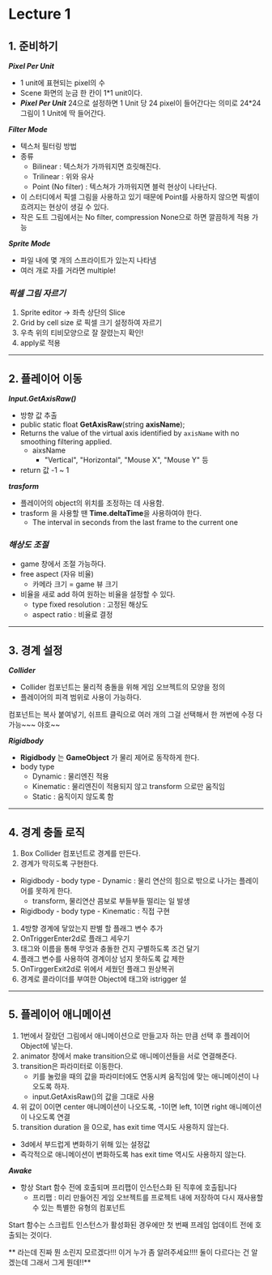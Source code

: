 # Lecture 1

## 1. 준비하기

***Pixel Per Unit***

- 1 unit에 표현되는 pixel의 수
- Scene 화면의 눈금 한 칸이 1*1 unit이다.
- ***Pixel Per Unit*** 24으로 설정하면 1 Unit 당 24 pixel이 들어간다는 의미로 24*24 그림이 1 Unit에 딱 들어간다.
  
***Filter Mode***

- 텍스처 필터링 방법
- 종류
  - Bilinear : 텍스처가 가까워지면 흐릿해진다.
  - Trilinear : 위와 유사
  - Point (No filter) : 텍스쳐가 가까워지면 블럭 현상이 나타난다.
- 이 스터디에서 픽셀 그림을 사용하고 있기 때문에 Point를 사용하지 않으면 픽셀이 흐려지는 현상이 생길 수 있다.
- 작은 도트 그림에서는 No filter, compression None으로 하면 깔끔하게 적용 가능

***Sprite Mode***

- 파일 내에 몇 개의 스프라이트가 있는지 나타냄
- 여러 개로 자를 거라면 multiple!

### ***픽셀 그림 자르기***

1. Sprite editor → 좌측 상단의 Slice
2. Grid by cell size 로 픽셀 크기 설정하여 자르기
3. 우측 위의 티비모양으로 잘 잘렸는지 확인!
4. apply로 적용
   
****

## 2. 플레이어 이동

***Input.GetAxisRaw()***

- 방향 값 추출
- public static float **GetAxisRaw**(string **axisName**);
- Returns the value of the virtual axis identified by `axisName` with no smoothing filtering applied.
  - aixsName
    - "Vertical", "Horizontal", "Mouse X", "Mouse Y" 등
- return 값 -1 ~ 1

***trasform***
- 플레이어의 object의 위치를 조정하는 데 사용함.
- trasform 을 사용할 땐 **Time.deltaTime**을 사용하여야 한다.
  - The interval in seconds from the last frame to the current one 

### ***해상도 조절***

- game 창에서 조절 가능하다.
- free aspect (자유 비율)
  - 카메라 크기 = game 뷰 크기
- 비율을 새로 add 하여 원하는 비율을 설정할 수 있다.
  - type fixed resolution : 고정된 해상도
  - aspect ratio : 비율로 결정
****

## 3. 경계 설정

***Collider***

- Collider 컴포넌트는 물리적 충돌을 위해 게임 오브젝트의 모양을 정의
- 플레이어의 피격 범위로 사용이 가능하다.

컴포넌트는 복사 붙여넣기, 쉬프트 클릭으로 여러 개의 그걸 선택해서 한 꺼번에 수정 다 가능~~~ 야호~~

***Rigidbody***

- **Rigidbody** 는 **GameObject** 가 물리 제어로 동작하게 한다.
- body type 
  - Dynamic : 물리엔진 적용
  - Kinematic :  물리엔진이 적용되지 않고 transform 으로만 움직임
  - Static : 움직이지 않도록 함

****

## 4. 경계 충돌 로직

1. Box Collider 컴포넌트로 경계를 만든다.
2. 경계가 막히도록 구현한다.
  - Rigidbody - body type - Dynamic : 물리 연산의 힘으로 밖으로 나가는 플레이어를 못하게 한다.
    - transform, 물리연산 콤보로 부들부들 떨리는 일 발생
  - Rigidbody - body type - Kinematic : 직접 구현

  1. 4방향 경계에 닿았는지 판별 할 플래그 변수 추가
  2. OnTriggerEnter2d로 플래그 세우기
  3. 태그와 이름을 통해 무엇과 충돌한 건지 구별하도록 조건 달기
  4. 플래그 변수를 사용하여 경계이상 넘지 못하도록 값 제한
  5. OnTirggerExit2d로 위에서 세웠던 플래그 원상복귀
  6. 경계로 콜라이더를 부여한 Object에 태그와 istrigger 설

****

## 5. 플레이어 애니메이션

1. 1번에서 잘랐던 그림에서 애니메이션으로 만들고자 하는 만큼 선택 후 플레이어 Object에 넣는다.
2. animator 창에서 make transition으로 애니메이션들을 서로 연결해준다.
3. transition은 파라미터로 이동한다.
   - 키를 눌렀을 때의 값을 파라미터에도 연동시켜 움직임에 맞는 애니메이션이 나오도록 하자.
   - input.GetAxisRaw()의 값을 그대로 사용
4. 위 값이 0이면 center 애니메이션이 나오도록, -1이면 left, 1이면 right 애니메이션이 나오도록 연결
5. transition duration 을 0으로, has exit time 역시도 사용하지 않는다.
  - 3d에서 부드럽게 변화하기 위해 있는 설정값
  - 즉각적으로 애니메이션이 변화하도록 has exit time 역시도 사용하지 않는다.

***Awake***
- 항상 Start 함수 전에 호출되며 프리팹이 인스턴스화 된 직후에 호출됩니다
  - 프리팹 : 미리 만들어진 게임 오브젝트를 프로젝트 내에 저장하여 다시 재사용할 수 있는 특별한 유형의 컴포넌트

Start 함수는 스크립트 인스턴스가 활성화된 경우에만 첫 번째 프레임 업데이트 전에 호출되는 것이다.

** 라는데 진짜 뭔 소린지 모르겠다!!! 이거 누가 좀 알려주세요!!!! 둘이 다르다는 건 알겠는데 그래서 그게 뭔데!!**
